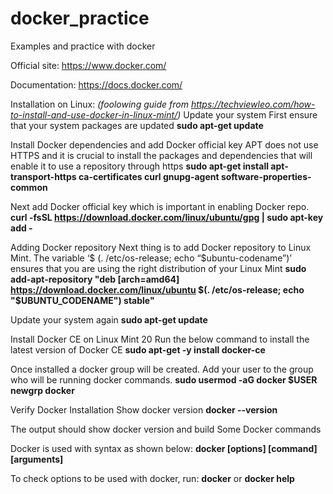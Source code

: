# docker_practice
Examples and practice with docker

Official site: 
https://www.docker.com/

Documentation: 
https://docs.docker.com/

Installation on Linux: _(foolowing guide from https://techviewleo.com/how-to-install-and-use-docker-in-linux-mint/)_
Update your system
First ensure that your system packages are updated
**sudo apt-get update**

Install Docker dependencies and add Docker official key
APT does not use HTTPS and it is crucial to install the packages and dependencies that will enable it to use a repository through https
**sudo apt-get install apt-transport-https ca-certificates curl gnupg-agent software-properties-common**

Next add Docker official key which is important in enabling Docker repo.
**curl -fsSL https://download.docker.com/linux/ubuntu/gpg | sudo apt-key add -**

Adding Docker repository
Next thing is to add Docker repository to Linux Mint. The variable ‘$ (. /etc/os-release; echo “$ubuntu-codename”)’ ensures that you are using the right distribution of your Linux Mint
**sudo add-apt-repository "deb [arch=amd64] https://download.docker.com/linux/ubuntu $(. /etc/os-release; echo "$UBUNTU_CODENAME") stable"**

Update your system again
**sudo apt-get update**

Install Docker CE on Linux Mint 20
Run the below command to install the latest version of Docker CE
**sudo apt-get -y install docker-ce**

Once installed a docker group will be created. Add your user to the group who will be running docker commands.
**sudo usermod -aG docker $USER**
**newgrp docker**

Verify Docker Installation
Show docker version
**docker --version**

The output should show docker version and build
Some Docker commands

Docker is used with syntax as shown below:
**docker [options] [command] [arguments]**

To check options to be used with docker, run:
**docker**
or
**docker help**


